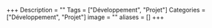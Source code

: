 +++
Description = ""
Tags = ["Développement", "Projet"]
Categories = ["Développement", "Projet"]
image = ""
aliases = []
+++
